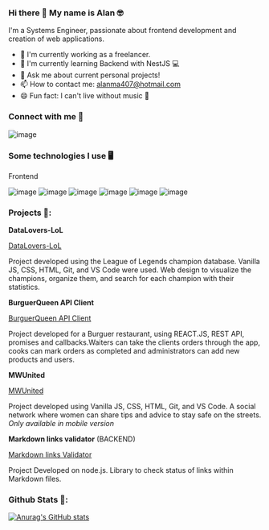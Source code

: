 ### Hi there 👋 My name is Alan 🤓

I'm a Systems Engineer, passionate about frontend development and creation of web applications.

- 🔭 I'm currently working as a freelancer.
- 🌱 I'm currently learning Backend with NestJS 💻
- 💬 Ask me about current personal projects!
- 📫 How to contact me: alanma407@hotmail.com
- 😄 Fun fact: I can't live without music 🎵

### Connect with me 🫡

![image](https://img.shields.io/badge/LinkedIn-0077B5?style=for-the-badge&logo=linkedin&logoColor=white)

### Some technologies I use 🖥️

Frontend

![image](https://img.shields.io/badge/HTML5-E34F26?style=for-the-badge&logo=html5&logoColor=white) ![image](https://img.shields.io/badge/CSS3-1572B6?style=for-the-badge&logo=css3&logoColor=white) ![image](https://img.shields.io/badge/Sass-CC6699?style=for-the-badge&logo=sass&logoColor=white) ![image](https://img.shields.io/badge/Bootstrap-563D7C?style=for-the-badge&logo=bootstrap&logoColor=white) ![image](https://img.shields.io/badge/JavaScript-F7DF1E?style=for-the-badge&logo=javascript&logoColor=black) ![image](https://img.shields.io/badge/React-20232A?style=for-the-badge&logo=react&logoColor=61DAFB)


### Projects 🌟:

**DataLovers-LoL**

[DataLovers-LoL](https://img.shields.io/badge/HTML5-E34F26?style=for-the-badge&logo=html5&logoColor=white)

Project developed using the League of Legends champion database. Vanilla JS, CSS, HTML, Git, and VS Code were used. Web design to visualize the champions, organize them, and search for each champion with their statistics.

**BurguerQueen API Client**

[BurguerQueen API Client](https://dev-006-burger-queen-api-client-frzt.vercel.app/)

Project developed for a Burguer restaurant, using REACT.JS, REST API, promises and callbacks.Waiters can take the clients orders through the app, cooks can mark orders as completed and administrators can add new products and users.


**MWUnited**

[MWUnited](https://socialnetwork10-395ce.web.app/)

Project developed using Vanilla JS, CSS, HTML, Git, and VS Code. A social network where women can share tips and advice to stay safe on the streets. *Only available in mobile version*


**Markdown links validator** (BACKEND)

[Markdown links Validator](https://www.npmjs.com/package/@marianasanchez/md-links/access)

Project Developed on node.js. Library to check status of links within Markdown files.

### Github Stats 🔨:

[![Anurag's GitHub stats](https://github-readme-stats.vercel.app/api?username=Mariana-Sanchez21)](https://github.com/anuraghazra/github-readme-stats)
